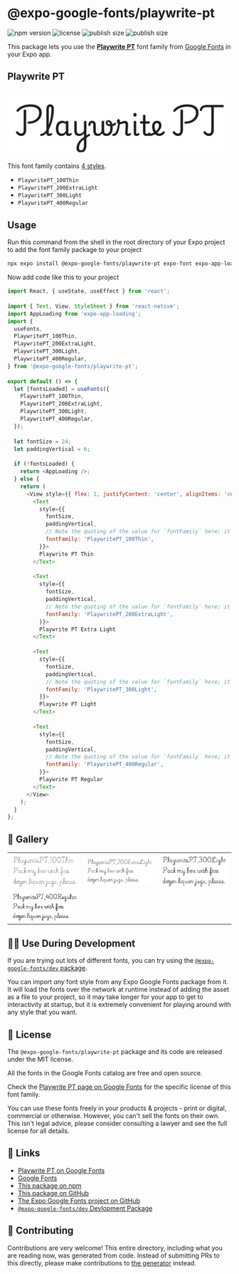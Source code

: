 # @expo-google-fonts/playwrite-pt

![npm version](https://flat.badgen.net/npm/v/@expo-google-fonts/playwrite-pt)
![license](https://flat.badgen.net/github/license/expo/google-fonts)
![publish size](https://flat.badgen.net/packagephobia/install/@expo-google-fonts/playwrite-pt)
![publish size](https://flat.badgen.net/packagephobia/publish/@expo-google-fonts/playwrite-pt)

This package lets you use the [**Playwrite PT**](https://fonts.google.com/specimen/Playwrite+PT) font family from [Google Fonts](https://fonts.google.com/) in your Expo app.

## Playwrite PT

![Playwrite PT](./font-family.png)

This font family contains [4 styles](#-gallery).

- `PlaywritePT_100Thin`
- `PlaywritePT_200ExtraLight`
- `PlaywritePT_300Light`
- `PlaywritePT_400Regular`

## Usage

Run this command from the shell in the root directory of your Expo project to add the font family package to your project
```sh
npx expo install @expo-google-fonts/playwrite-pt expo-font expo-app-loading
```

Now add code like this to your project
```js
import React, { useState, useEffect } from 'react';

import { Text, View, StyleSheet } from 'react-native';
import AppLoading from 'expo-app-loading';
import {
  useFonts,
  PlaywritePT_100Thin,
  PlaywritePT_200ExtraLight,
  PlaywritePT_300Light,
  PlaywritePT_400Regular,
} from '@expo-google-fonts/playwrite-pt';

export default () => {
  let [fontsLoaded] = useFonts({
    PlaywritePT_100Thin,
    PlaywritePT_200ExtraLight,
    PlaywritePT_300Light,
    PlaywritePT_400Regular,
  });

  let fontSize = 24;
  let paddingVertical = 6;

  if (!fontsLoaded) {
    return <AppLoading />;
  } else {
    return (
      <View style={{ flex: 1, justifyContent: 'center', alignItems: 'center' }}>
        <Text
          style={{
            fontSize,
            paddingVertical,
            // Note the quoting of the value for `fontFamily` here; it expects a string!
            fontFamily: 'PlaywritePT_100Thin',
          }}>
          Playwrite PT Thin
        </Text>

        <Text
          style={{
            fontSize,
            paddingVertical,
            // Note the quoting of the value for `fontFamily` here; it expects a string!
            fontFamily: 'PlaywritePT_200ExtraLight',
          }}>
          Playwrite PT Extra Light
        </Text>

        <Text
          style={{
            fontSize,
            paddingVertical,
            // Note the quoting of the value for `fontFamily` here; it expects a string!
            fontFamily: 'PlaywritePT_300Light',
          }}>
          Playwrite PT Light
        </Text>

        <Text
          style={{
            fontSize,
            paddingVertical,
            // Note the quoting of the value for `fontFamily` here; it expects a string!
            fontFamily: 'PlaywritePT_400Regular',
          }}>
          Playwrite PT Regular
        </Text>
      </View>
    );
  }
};

```

## 🔡 Gallery


||||
|-|-|-|
|![PlaywritePT_100Thin](./PlaywritePT_100Thin.ttf.png)|![PlaywritePT_200ExtraLight](./PlaywritePT_200ExtraLight.ttf.png)|![PlaywritePT_300Light](./PlaywritePT_300Light.ttf.png)||
|![PlaywritePT_400Regular](./PlaywritePT_400Regular.ttf.png)||||


## 👩‍💻 Use During Development

If you are trying out lots of different fonts, you can try using the [`@expo-google-fonts/dev` package](https://github.com/expo/google-fonts/tree/master/font-packages/dev#readme).

You can import *any* font style from any Expo Google Fonts package from it. It will load the fonts
over the network at runtime instead of adding the asset as a file to your project, so it may take longer
for your app to get to interactivity at startup, but it is extremely convenient
for playing around with any style that you want.

## 📖 License

The `@expo-google-fonts/playwrite-pt` package and its code are released under the MIT license.

All the fonts in the Google Fonts catalog are free and open source.

Check the [Playwrite PT page on Google Fonts](https://fonts.google.com/specimen/Playwrite+PT) for the specific license of this font family.

You can use these fonts freely in your products & projects - print or digital, commercial or otherwise. However, you can't sell the fonts on their own. This isn't legal advice, please consider consulting a lawyer and see the full license for all details.

## 🔗 Links

- [Playwrite PT on Google Fonts](https://fonts.google.com/specimen/Playwrite+PT)
- [Google Fonts](https://fonts.google.com/)
- [This package on npm](https://www.npmjs.com/package/@expo-google-fonts/playwrite-pt)
- [This package on GitHub](https://github.com/expo/google-fonts/tree/master/font-packages/playwrite-pt)
- [The Expo Google Fonts project on GitHub](https://github.com/expo/google-fonts)
- [`@expo-google-fonts/dev` Devlopment Package](https://github.com/expo/google-fonts/tree/master/font-packages/dev)

## 🤝 Contributing

Contributions are very welcome! This entire directory, including what you are reading now, was generated from code. Instead of submitting PRs to this directly, please make contributions to [the generator](https://github.com/expo/google-fonts/tree/master/packages/generator) instead.
